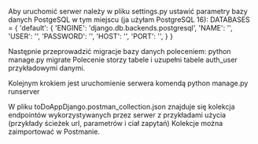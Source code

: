 
Aby uruchomić serwer należy w pliku settings.py ustawić parametry bazy danych PostgeSQL w tym miejscu (ja użyłam PostgreSQL 16):
DATABASES = {
        'default': {
        'ENGINE': 'django.db.backends.postgresql',
        'NAME': '',
        'USER': '',
        'PASSWORD': '',
        'HOST': '',
        'PORT': '',
    }
}

Następnie przeprowadzić migracje bazy danych poleceniem: python manage.py migrate 
Polecenie storzy tabele i uzupełni tabele auth_user przykładowymi danymi.

Kolejnym krokiem jest uruchomienie serwera komendą 
python manage.py runserver

W pliku toDoAppDjango.postman_collection.json znajduje się kolekcja endpointów wykorzystywanych przez serwer z przykładami użycia (przykłady ścieżek url, parametrów i ciał zapytań)
Kolekcje można zaimportować w Postmanie.
